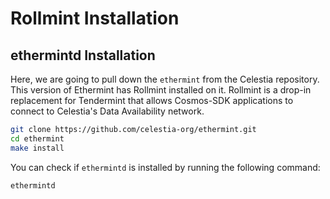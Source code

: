 # Rollmint Installation

## ethermintd Installation

Here, we are going to pull down the `ethermint` from the
Celestia repository. This version of Ethermint has Rollmint installed on it.
Rollmint is a drop-in replacement for Tendermint that allows
Cosmos-SDK applications to connect to Celestia's Data Availability network.

```sh
git clone https://github.com/celestia-org/ethermint.git
cd ethermint 
make install
```

You can check if `ethermintd` is installed by running the following
command:

```sh
ethermintd
```
